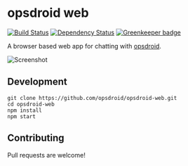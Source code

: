 # opsdroid web

[![Build Status](https://travis-ci.org/opsdroid/opsdroid-web.svg?branch=master)](https://travis-ci.org/opsdroid/opsdroid-web)
[![Dependency Status](https://dependencyci.com/github/opsdroid/opsdroid-web/badge)](https://dependencyci.com/github/opsdroid/opsdroid-web)
[![Greenkeeper badge](https://badges.greenkeeper.io/opsdroid/opsdroid-web.svg)](https://greenkeeper.io/)

A browser based web app for chatting with [opsdroid](https://github.com/opsdroid/opsdroid).

![Screenshot](https://user-images.githubusercontent.com/1610850/56742336-73e49580-676c-11e9-896a-9df8adfab37d.png)

## Development

```
git clone https://github.com/opsdroid/opsdroid-web.git
cd opsdroid-web
npm install
npm start
```

## Contributing

Pull requests are welcome!
